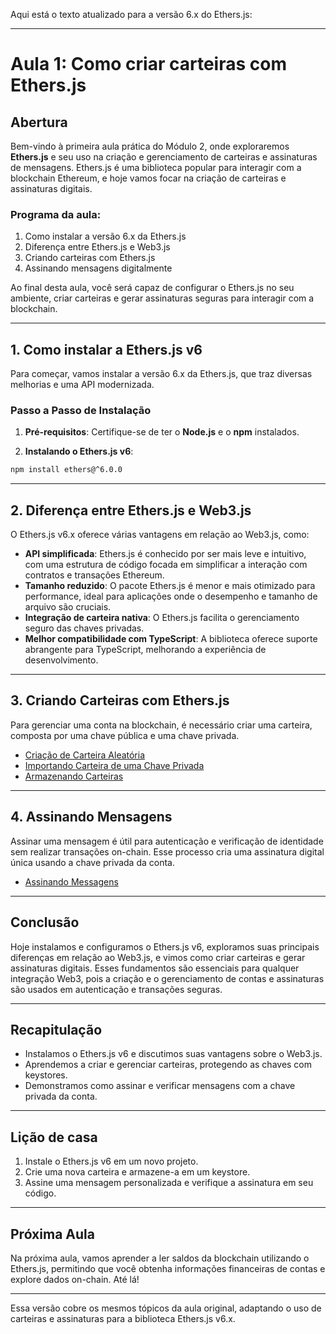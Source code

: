 Aqui está o texto atualizado para a versão 6.x do Ethers.js:

---

# Aula 1: Como criar carteiras com Ethers.js

## Abertura

Bem-vindo à primeira aula prática do Módulo 2, onde exploraremos **Ethers.js** e seu uso na criação e gerenciamento de carteiras e assinaturas de mensagens. Ethers.js é uma biblioteca popular para interagir com a blockchain Ethereum, e hoje vamos focar na criação de carteiras e assinaturas digitais.

### Programa da aula:

1. Como instalar a versão 6.x da Ethers.js
2. Diferença entre Ethers.js e Web3.js
3. Criando carteiras com Ethers.js
4. Assinando mensagens digitalmente

Ao final desta aula, você será capaz de configurar o Ethers.js no seu ambiente, criar carteiras e gerar assinaturas seguras para interagir com a blockchain.

---

## 1. Como instalar a Ethers.js v6

Para começar, vamos instalar a versão 6.x da Ethers.js, que traz diversas melhorias e uma API modernizada.

### Passo a Passo de Instalação

1. **Pré-requisitos**: Certifique-se de ter o **Node.js** e o **npm** instalados.

2. **Instalando o Ethers.js v6**:

```bash
npm install ethers@^6.0.0
```

---

## 2. Diferença entre Ethers.js e Web3.js

O Ethers.js v6.x oferece várias vantagens em relação ao Web3.js, como:

- **API simplificada**: Ethers.js é conhecido por ser mais leve e intuitivo, com uma estrutura de código focada em simplificar a interação com contratos e transações Ethereum.
- **Tamanho reduzido**: O pacote Ethers.js é menor e mais otimizado para performance, ideal para aplicações onde o desempenho e tamanho de arquivo são cruciais.
- **Integração de carteira nativa**: O Ethers.js facilita o gerenciamento seguro das chaves privadas.
- **Melhor compatibilidade com TypeScript**: A biblioteca oferece suporte abrangente para TypeScript, melhorando a experiência de desenvolvimento.

---

## 3. Criando Carteiras com Ethers.js

Para gerenciar uma conta na blockchain, é necessário criar uma carteira, composta por uma chave pública e uma chave privada.

- [Criação de Carteira Aleatória](../playground/aula1/createRandomWallet.js)
- [Importando Carteira de uma Chave Privada](../playground/aula1/importWalletFromPrivateKey.js)
- [Armazenando Carteiras](../playground/aula1/encryptWallet.js)

---

## 4. Assinando Mensagens

Assinar uma mensagem é útil para autenticação e verificação de identidade sem realizar transações on-chain. Esse processo cria uma assinatura digital única usando a chave privada da conta.

- [Assinando Messagens](../playground/aula1/signMessage.js)
---

## Conclusão

Hoje instalamos e configuramos o Ethers.js v6, exploramos suas principais diferenças em relação ao Web3.js, e vimos como criar carteiras e gerar assinaturas digitais. Esses fundamentos são essenciais para qualquer integração Web3, pois a criação e o gerenciamento de contas e assinaturas são usados em autenticação e transações seguras.

---

## Recapitulação

- Instalamos o Ethers.js v6 e discutimos suas vantagens sobre o Web3.js.
- Aprendemos a criar e gerenciar carteiras, protegendo as chaves com keystores.
- Demonstramos como assinar e verificar mensagens com a chave privada da conta.

---

## Lição de casa

1. Instale o Ethers.js v6 em um novo projeto.
2. Crie uma nova carteira e armazene-a em um keystore.
3. Assine uma mensagem personalizada e verifique a assinatura em seu código.

---

## Próxima Aula

Na próxima aula, vamos aprender a ler saldos da blockchain utilizando o Ethers.js, permitindo que você obtenha informações financeiras de contas e explore dados on-chain. Até lá!

--- 

Essa versão cobre os mesmos tópicos da aula original, adaptando o uso de carteiras e assinaturas para a biblioteca Ethers.js v6.x.